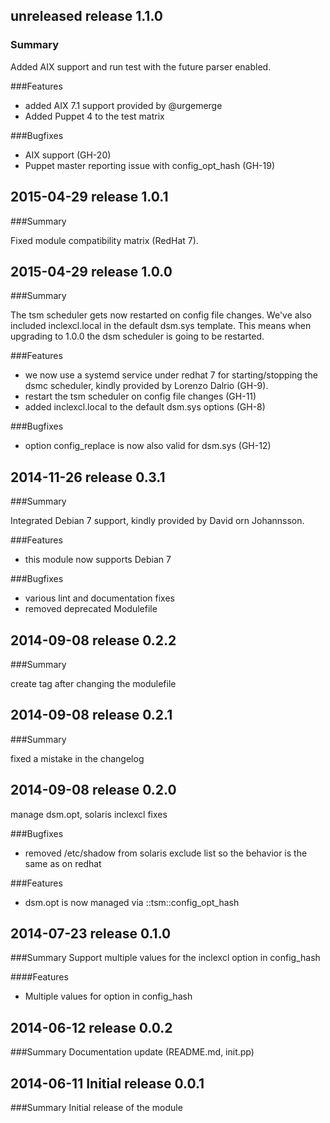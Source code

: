 ## unreleased release 1.1.0
### Summary

Added AIX support and run test with the future parser enabled.

###Features
- added AIX 7.1 support provided by @urgemerge
- Added Puppet 4 to the test matrix

###Bugfixes

- AIX support (GH-20)
- Puppet master reporting issue with config_opt_hash (GH-19)

## 2015-04-29 release 1.0.1
###Summary

Fixed module compatibility matrix (RedHat 7).

## 2015-04-29 release 1.0.0
###Summary

The tsm scheduler gets now restarted on config file changes. We've also
included inclexcl.local in the default dsm.sys template. This means
when upgrading to 1.0.0 the dsm scheduler is going to be restarted.

###Features
- we now use a systemd service under redhat 7 for starting/stopping
  the dsmc scheduler, kindly provided by Lorenzo Dalrio (GH-9).
- restart the tsm scheduler on config file changes (GH-11)
- added inclexcl.local to the default dsm.sys options (GH-8)

###Bugfixes

- option config_replace is now also valid for dsm.sys (GH-12)

## 2014-11-26 release 0.3.1
###Summary

Integrated Debian 7 support, kindly provided by David orn Johannsson.

###Features
- this module now supports Debian 7

###Bugfixes
- various lint and documentation fixes
- removed deprecated Modulefile

## 2014-09-08 release 0.2.2
###Summary

create tag after changing the modulefile

## 2014-09-08 release 0.2.1
###Summary

fixed a mistake in the changelog

## 2014-09-08 release 0.2.0

manage dsm.opt, solaris inclexcl fixes

###Bugfixes
- removed /etc/shadow from solaris exclude list
  so the behavior is the same as on redhat

###Features
- dsm.opt is now managed via ::tsm::config_opt_hash

## 2014-07-23 release 0.1.0
###Summary
Support multiple values for the inclexcl option in config_hash

####Features
- Multiple values for option in config_hash

## 2014-06-12 release 0.0.2
###Summary
Documentation update (README.md, init.pp)

## 2014-06-11 Initial release 0.0.1
###Summary
Initial release of the module
